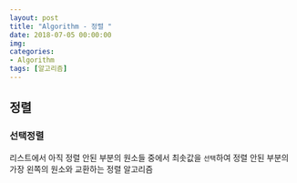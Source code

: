 ```yaml
---
layout: post
title: "Algorithm - 정렬 "
date: 2018-07-05 00:00:00
img:
categories:
- Algorithm
tags: [알고리즘]
---
```


## 정렬

### 선택정렬
리스트에서 아직 정렬 안된 부분의 원소들 중에서 최솟값을 `선택`하여 정렬 안된 부분의 가장 왼쪽의 원소와 교환하는 정렬 알고리즘
